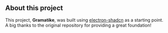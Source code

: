 ## About this project

This project, **Gramatike**, was built using [electron-shadcn](https://github.com/LuanRoger/electron-shadcn) as a starting point.  
A big thanks to the original repository for providing a great foundation!


